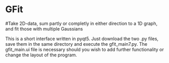 # GFit
#Take 2D-data, sum partly or completly in either direction to a 1D graph, and fit those with multiple Gaussians

This is a short interface written in pyqt5. Just download the two .py files, save 
them in the same directory and execute the gfit_main7.py. The gfit_main.ui file is necessary should you wish to 
add further functionality or change the layout of the program.
